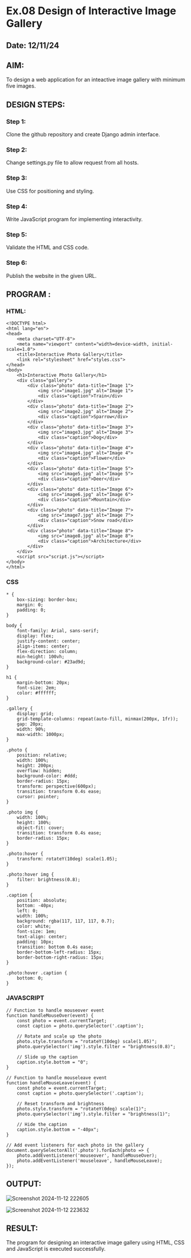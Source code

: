 # Ex.08 Design of Interactive Image Gallery
## Date: 12/11/24

## AIM:
To design a web application for an inteactive image gallery with minimum five images.

## DESIGN STEPS:

### Step 1:
Clone the github repository and create Django admin interface.

### Step 2:
Change settings.py file to allow request from all hosts.

### Step 3:
Use CSS for positioning and styling.

### Step 4:
Write JavaScript program for implementing interactivity.

### Step 5:
Validate the HTML and CSS code.

### Step 6:
Publish the website in the given URL.

## PROGRAM :
### HTML:
```
<!DOCTYPE html>
<html lang="en">
<head>
    <meta charset="UTF-8">
    <meta name="viewport" content="width=device-width, initial-scale=1.0">
    <title>Interactive Photo Gallery</title>
    <link rel="stylesheet" href="styles.css">
</head>
<body>
    <h1>Interactive Photo Gallery</h1>
    <div class="gallery">
        <div class="photo" data-title="Image 1">
            <img src="image1.jpg" alt="Image 1">
            <div class="caption">Train</div>
        </div>
        <div class="photo" data-title="Image 2">
            <img src="image2.jpg" alt="Image 2">
            <div class="caption">Sparrow</div>
        </div>
        <div class="photo" data-title="Image 3">
            <img src="image3.jpg" alt="Image 3">
            <div class="caption">Dog</div>
        </div>
        <div class="photo" data-title="Image 4">
            <img src="image4.jpg" alt="Image 4">
            <div class="caption">Flower</div>
        </div>
        <div class="photo" data-title="Image 5">
            <img src="image5.jpg" alt="Image 5">
            <div class="caption">Deer</div>
        </div>
        <div class="photo" data-title="Image 6">
            <img src="image6.jpg" alt="Image 6">
            <div class="caption">Mountain</div>
        </div>
        <div class="photo" data-title="Image 7">
            <img src="image7.jpg" alt="Image 7">
            <div class="caption">Snow road</div>
        </div>
        <div class="photo" data-title="Image 8">
            <img src="image8.jpg" alt="Image 8">
            <div class="caption">Architecture</div>
        </div>
    </div>
    <script src="script.js"></script>
</body>
</html>

```
### CSS
```
* {
    box-sizing: border-box;
    margin: 0;
    padding: 0;
}

body {
    font-family: Arial, sans-serif;
    display: flex;
    justify-content: center;
    align-items: center;
    flex-direction: column;
    min-height: 100vh;
    background-color: #23ad9d;
}

h1 {
    margin-bottom: 20px;
    font-size: 2em;
    color: #ffffff;
}

.gallery {
    display: grid;
    grid-template-columns: repeat(auto-fill, minmax(200px, 1fr));
    gap: 20px;
    width: 90%;
    max-width: 1000px;
}

.photo {
    position: relative;
    width: 100%;
    height: 200px;
    overflow: hidden;
    background-color: #ddd;
    border-radius: 15px;
    transform: perspective(600px);
    transition: transform 0.4s ease;
    cursor: pointer;
}

.photo img {
    width: 100%;
    height: 100%;
    object-fit: cover;
    transition: transform 0.4s ease;
    border-radius: 15px;
}

.photo:hover {
    transform: rotateY(10deg) scale(1.05);
}

.photo:hover img {
    filter: brightness(0.8);
}

.caption {
    position: absolute;
    bottom: -40px;
    left: 0;
    width: 100%;
    background: rgba(117, 117, 117, 0.7);
    color: white;
    font-size: 1em;
    text-align: center;
    padding: 10px;
    transition: bottom 0.4s ease;
    border-bottom-left-radius: 15px;
    border-bottom-right-radius: 15px;
}

.photo:hover .caption {
    bottom: 0;
}

```
### JAVASCRIPT
```
// Function to handle mouseover event
function handleMouseOver(event) {
    const photo = event.currentTarget;
    const caption = photo.querySelector('.caption');

    // Rotate and scale up the photo
    photo.style.transform = "rotateY(10deg) scale(1.05)";
    photo.querySelector('img').style.filter = "brightness(0.8)";

    // Slide up the caption
    caption.style.bottom = "0";
}

// Function to handle mouseleave event
function handleMouseLeave(event) {
    const photo = event.currentTarget;
    const caption = photo.querySelector('.caption');

    // Reset transform and brightness
    photo.style.transform = "rotateY(0deg) scale(1)";
    photo.querySelector('img').style.filter = "brightness(1)";

    // Hide the caption
    caption.style.bottom = "-40px";
}

// Add event listeners for each photo in the gallery
document.querySelectorAll('.photo').forEach(photo => {
    photo.addEventListener('mouseover', handleMouseOver);
    photo.addEventListener('mouseleave', handleMouseLeave);
});
```
## OUTPUT:
![Screenshot 2024-11-12 222605](https://github.com/user-attachments/assets/4b3d873a-5a20-4330-b78e-b4c1dea4a7a8)

![Screenshot 2024-11-12 223632](https://github.com/user-attachments/assets/4a117e35-a857-405e-a58b-db364cdf434f)

## RESULT:
The program for designing an interactive image gallery using HTML, CSS and JavaScript is executed successfully.
